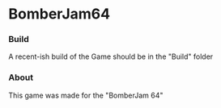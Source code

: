# BomberJam64

### Build

A recent-ish build of the Game should be in the "Build" folder

### About

This game was made for the "BomberJam 64"